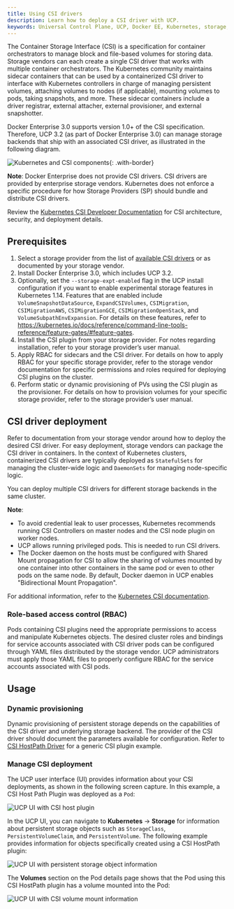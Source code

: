 ```yaml
---
title: Using CSI drivers
description: Learn how to deploy a CSI driver with UCP.
keywords: Universal Control Plane, UCP, Docker EE, Kubernetes, storage, volume
---
```


The Container Storage Interface (CSI) is a specification for container orchestrators to manage block and file-based
volumes for storing data. Storage vendors can each create a single CSI driver that works with multiple
container orchestrators. The Kubernetes community maintains sidecar containers that can be used by a containerized
CSI driver to interface with Kubernetes controllers in charge of managing persistent volumes, attaching volumes to
nodes (if applicable), mounting volumes to pods, taking snapshots, and more. These sidecar containers include
a driver registrar, external attacher, external provisioner, and external snapshotter.

Docker Enterprise 3.0 supports version 1.0+ of the CSI specification. Therefore, UCP 3.2 (as part of Docker Enterprise 3.0) can manage storage backends that ship with an associated CSI driver, as illustrated in the following diagram.

![Kubernetes and CSI components](/ee/ucp/images/csi-plugins.png){: .with-border}

**Note**: Docker Enterprise does not provide CSI drivers. CSI drivers are provided by enterprise storage vendors.
Kubernetes does not enforce a specific procedure for how Storage Providers (SP) should bundle and distribute CSI drivers.

Review the [Kubernetes CSI Developer Documentation](https://kubernetes-csi.github.io/docs/) for CSI architecture,
security, and deployment details.

## Prerequisites

1. Select a storage provider from the list of [available CSI drivers](https://kubernetes-csi.github.io/docs/drivers.html)
or as documented by your storage vendor.
2. Install Docker Enterprise 3.0, which includes UCP 3.2.
3. Optionally, set the `--storage-expt-enabled` flag in the UCP install configuration if you want to enable
experimental storage features in Kubernetes 1.14. Features that are enabled include `VolumeSnapshotDataSource`,
`ExpandCSIVolumes`, `CSIMigration`, `CSIMigrationAWS`, `CSIMigrationGCE`, `CSIMigrationOpenStack`,
and `VolumeSubpathEnvExpansion`. For details on these features, refer to
https://kubernetes.io/docs/reference/command-line-tools-reference/feature-gates/#feature-gates.
4. Install the CSI plugin from your storage provider. For notes regarding installation, refer to your
storage provider’s user manual.
5. Apply RBAC for sidecars and the CSI driver. For details on how to apply RBAC for your specific storage provider,
refer to the storage vendor documentation for specific permissions and roles required for deploying CSI plugins
on the cluster.
6. Perform static or dynamic provisioning of PVs using the CSI plugin as the provisioner. For details on how
to provision volumes for your specific storage provider, refer to the storage provider’s user manual.

## CSI driver deployment
Refer to documentation from your storage vendor around how to deploy the desired CSI driver.
For easy deployment, storage vendors can package the CSI driver in containers. In the context of
Kubernetes clusters, containerized CSI drivers are typically deployed as `StatefulSets` for
managing the cluster-wide logic and `DaemonSets` for managing node-specific logic.

You can deploy multiple CSI drivers for different storage backends in the same cluster.

**Note**:

- To avoid credential leak to user processes, Kubernetes recommends running CSI Controllers on master nodes and the CSI node plugin on worker nodes.
- UCP allows running privileged pods. This is needed to run CSI drivers.
- The Docker daemon on the hosts must be configured with Shared Mount propagation for CSI to allow the sharing of volumes mounted by one container into other containers in the same pod or even to other pods on the same node. By default, Docker daemon in UCP enables "Bidirectional Mount Propagation".

For additional information, refer to the [Kubernetes CSI documentation](https://kubernetes-csi.github.io/docs/deploying.html).

### Role-based access control (RBAC)
Pods containing CSI plugins need the appropriate permissions to access and manipulate Kubernetes objects.
The desired cluster roles and bindings for service accounts associated with CSI driver pods can be configured
through YAML files distributed by the storage vendor. UCP administrators must apply those YAML files to
properly configure RBAC for the service accounts associated with CSI pods.

## Usage

### Dynamic provisioning

Dynamic provisioning of persistent storage depends on the capabilities of the CSI driver and underlying storage backend. The provider of the CSI driver should document the parameters available for configuration.
Refer to [CSI HostPath Driver](https://github.com/kubernetes-csi/csi-driver-host-path) for a generic CSI plugin example.

### Manage CSI deployment
The UCP user interface (UI) provides information about your CSI deployments, as shown in the following screen capture. In this example, a CSI Host Path Plugin was deployed as a `Pod`:

![UCP UI with CSI host plugin](/ee/ucp/images/csi-host-path-plugin.png)

In the UCP UI, you can navigate to **Kubernetes** -> **Storage** for information about persistent storage objects such as `StorageClass`, `PersistentVolumeClaim`, and `PersistentVolume`. The following example provides information for objects specifically created using a CSI HostPath plugin:

![UCP UI with persistent storage object information](/ee/ucp/images/persistent-storage-object.png)

The **Volumes** section on the Pod details page shows that the Pod using this CSI HostPath plugin has a volume mounted into the Pod:

![UCP UI with CSI volume mount information](/ee/ucp/images/csi-volume-mounted.png)
